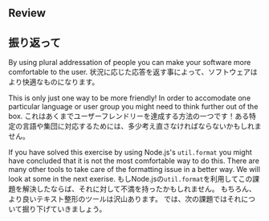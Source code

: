 ## Review
## 振り返って

By using plural addressation of people you can make your software
more comfortable to the user.
状況に応じた応答を返す事によって、ソフトウェアはより快適なものになります。

This is only just one way to be more friendly! In order to accomodate one
particular language or user group you might need to think further out of the
box.
これはあくまでユーザーフレンドリーを達成する方法の一つです！ある特定の言語や集団に対応するためには、多少考え直さなければならないかもしれません。

If you have solved this exercise by using Node.js's `util.format` you might
have concluded that it is not the most comfortable way to do this. There are
many other tools to take care of the formatting issue in a better way.
We will look at some in the next exerise.
もしNode.jsの`util.format`を利用してこの課題を解決したならば、それに対して不満を持ったかもしれません。
もちろん、より良いテキスト整形のツールは沢山あります。
では、次の課題ではそれについて掘り下げていきましょう。
